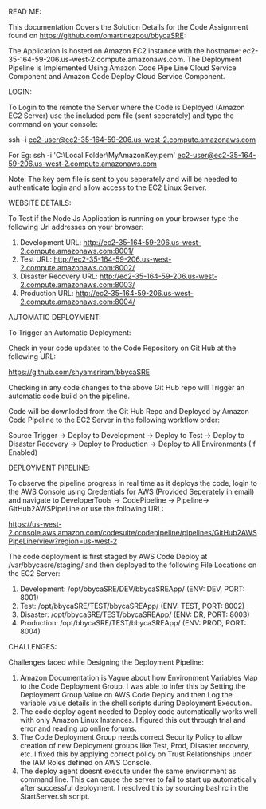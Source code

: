 READ ME:

This documentation Covers the Solution Details for the Code Assignment found on https://github.com/omartinezpou/bbycaSRE:

The Application is hosted on Amazon EC2 instance with the hostname: ec2-35-164-59-206.us-west-2.compute.amazonaws.com.
The Deployment Pipeline is Implemented Using Amazon Code Pipe Line Cloud Service Component and Amazon Code Deploy Cloud Service Component.

LOGIN:

To Login to the remote the Server where the Code is Deployed (Amazon EC2 Server) use the included pem file (sent seperately) and type the command on your console:

ssh -i <Path to pem key file> ec2-user@ec2-35-164-59-206.us-west-2.compute.amazonaws.com

For Eg: ssh -i 'C:\Local Folder\MyAmazonKey.pem' ec2-user@ec2-35-164-59-206.us-west-2.compute.amazonaws.com

Note: The key pem file is sent to you seperately and will be needed to authenticate login and allow access to the EC2 Linux Server.

WEBSITE DETAILS:

To Test if the Node Js Application is running on your browser type the following Url addresses on your browser:

1) Development URL: http://ec2-35-164-59-206.us-west-2.compute.amazonaws.com:8001/
2) Test URL: http://ec2-35-164-59-206.us-west-2.compute.amazonaws.com:8002/
3) Disaster Recovery URL: http://ec2-35-164-59-206.us-west-2.compute.amazonaws.com:8003/
4) Production URL: http://ec2-35-164-59-206.us-west-2.compute.amazonaws.com:8004/

AUTOMATIC DEPLOYMENT:

To Trigger an Automatic Deployment:

Check in your code updates to the Code Repository on Git Hub at the following URL:

https://github.com/shyamsriram/bbycaSRE

Checking in any code changes to the above Git Hub repo will Trigger an automatic code build on the pipeline.

Code will be downloded from the Git Hub Repo and Deployed by Amazon Code Pipeline to the EC2 Server in the following workflow order:

Source Trigger -> Deploy to Development -> Deploy to Test -> Deploy to Disaster Recovery -> Deploy to Production -> Deploy to All Environments (If Enabled)

DEPLOYMENT PIPELINE:

To observe the pipeline progress in real time as it deploys the code, login to the AWS Console using Credentials for AWS (Provided Seperately in email) and navigate to DeveloperTools -> CodePipeline -> Pipeline-> GitHub2AWSPipeLine or use the following URL:

https://us-west-2.console.aws.amazon.com/codesuite/codepipeline/pipelines/GitHub2AWSPipeLine/view?region=us-west-2

The code deployment is first staged by AWS Code Deploy at /var/bbycasre/staging/ and then deployed to the following File Locations on the EC2 Server:

1) Development: /opt/bbycaSRE/DEV/bbycaSREApp/ (ENV: DEV, PORT: 8001)
2) Test: /opt/bbycaSRE/TEST/bbycaSREApp/ (ENV: TEST, PORT: 8002)
3) Disaster: /opt/bbycaSRE/TEST/bbycaSREApp/ (ENV: DR, PORT: 8003)
4) Production: /opt/bbycaSRE/TEST/bbycaSREApp/ (ENV: PROD, PORT: 8004)

CHALLENGES:

Challenges faced while Designing the Deployment Pipeline:

1) Amazon Documentation is Vague about how Environment Variables Map to the Code Deployment Group. I was able to infer this by Setting the Deployment Group Value on AWS Code Deploy and then Log the variable value details in the shell scripts during Deployment Execution.
2) The code deploy agent needed to Deploy code automatically works well with only Amazon Linux Instances. I figured this out through trial and error and reading up online forums.
3) The Code Deployment Group needs correct Security Policy to allow creation of new Deployment groups like Test, Prod, Disaster recovery, etc. I fixed this by applying correct policy on Trust Relationships under the IAM Roles defined on AWS Console.
4) The deploy agent doesnt execute under the same environment as command line. This can cause the server to fail to start up automatically after successful deployment. I resolved this by sourcing bashrc in the StartServer.sh script.
